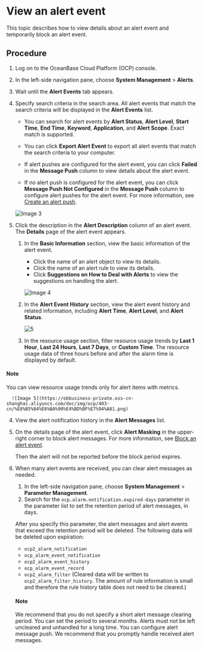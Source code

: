 # View an alert event

This topic describes how to view details about an alert event and temporarily block an alert event.

## Procedure

1. Log on to the OceanBase Cloud Platform (OCP) console.

2. In the left-side navigation pane, choose **System Management** > **Alerts**.

3. Wait until the **Alert Events** tab appears.

4. Specify search criteria in the search area. All alert events that match the search criteria will be displayed in the **Alert Events** list.

   * You can search for alert events by **Alert Status**, **Alert Level**, **Start Time**, **End Time**, **Keyword**, **Application**, and **Alert Scope**. Exact match is supported.

   * You can click **Export Alert Event** to export all alert events that match the search criteria to your computer.

   * If alert pushes are configured for the alert event, you can click **Failed** in the **Message Push** column to view details about the alert event.

   * If no alert push is configured for the alert event, you can click **Message Push Not Configured** in the **Message Push** column to configure alert pushes for the alert event. For more information, see [Create an alert push](20.create-alarm-push.md).

   ![Image 3](https://obbusiness-private.oss-cn-shanghai.aliyuncs.com/doc/img/ocp/401/%E5%91%8A%E8%AD%A6%E4%BA%8B%E4%BB%B62.png)

5. Click the description in the **Alert Description** column of an alert event. The **Details** page of the alert event appears.

   1. In the **Basic Information** section, view the basic information of the alert event.

      * Click the name of an alert object to view its details.
      * Click the name of an alert rule to view its details.
      * Click **Suggestions on How to Deal with Alerts** to view the suggestions on handling the alert.

      ![Image 4](https://obbusiness-private.oss-cn-shanghai.aliyuncs.com/doc/img/ocp/403-cn/%E5%91%8A%E8%AD%A6%E8%AF%A6%E6%83%851.png)

   2. In the **Alert Event History** section, view the alert event history and related information, including **Alert Time**, **Alert Level**, and **Alert Status**.

      ![5](https://obbusiness-private.oss-cn-shanghai.aliyuncs.com/doc/img/ocp/403-cn/%E5%91%8A%E8%AD%A6%E4%BA%8B%E4%BB%B6%E5%8E%86%E5%8F%B21.png)

   3. In the resource usage section, filter resource usage trends by **Last 1 Hour**, **Last 24 Hours**, **Last 7 Days**, or **Custom Time**. The resource usage data of three hours before and after the alarm time is displayed by default.

  <main id="notice" type='explain'>
    <h4>Note</h4>
    <p>You can view resource usage trends only for alert items with metrics.</p>
  </main>

      ![Image 5](https://obbusiness-private.oss-cn-shanghai.aliyuncs.com/doc/img/ocp/403-cn/%E8%B5%84%E6%BA%90%E4%BD%BF%E7%94%A81.png)

   4. View the alert notification history in the **Alert Messages** list.

6. On the details page of the alert event, click **Alert Masking** in the upper-right corner to block alert messages. For more information, see [Block an alert event](23.shielded-alert.md).

   Then the alert will not be reported before the block period expires.

7. When many alert events are received, you can clear alert messages as needed.

   1. In the left-side navigation pane, choose **System Management** > **Parameter Management**.
   2. Search for the `ocp.alarm.notification.expired-days` parameter in the parameter list to set the retention period of alert messages, in days.

   After you specify this parameter, the alert messages and alert events that exceed the retention period will be deleted. The following data will be deleted upon expiration:

      * `ocp2_alarm_notification`
      * `ocp_alarm_event_notification`
      * `ocp2_alarm_event_history`
      * `ocp_alarm_event_record`
      * `ocp2_alarm_filter` (Cleared data will be written to `ocp2_alarm_filter_history`. The amount of rule information is small and therefore the rule history table does not need to be cleared.)

    <main id="explain" type='notice'>
    <h4>Note</h4>
    <p>We recommend that you do not specify a short alert message clearing period. You can set the period to several months. Alerts must not be left uncleared and unhandled for a long time. You can configure alert message push. We recommend that you promptly handle received alert messages. </p>
    </main>

